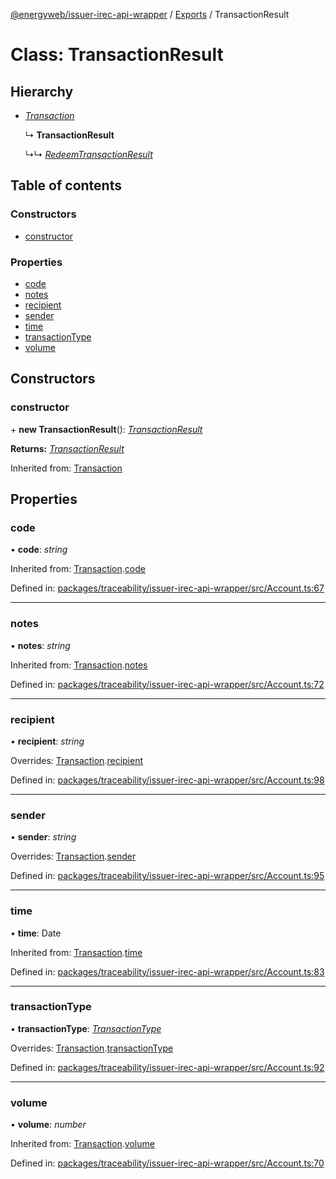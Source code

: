 [@energyweb/issuer-irec-api-wrapper](../README.md) / [Exports](../modules.md) / TransactionResult

# Class: TransactionResult

## Hierarchy

-   [_Transaction_](transaction.md)

    ↳ **TransactionResult**

    ↳↳ [_RedeemTransactionResult_](redeemtransactionresult.md)

## Table of contents

### Constructors

-   [constructor](transactionresult.md#constructor)

### Properties

-   [code](transactionresult.md#code)
-   [notes](transactionresult.md#notes)
-   [recipient](transactionresult.md#recipient)
-   [sender](transactionresult.md#sender)
-   [time](transactionresult.md#time)
-   [transactionType](transactionresult.md#transactiontype)
-   [volume](transactionresult.md#volume)

## Constructors

### constructor

\+ **new TransactionResult**(): [_TransactionResult_](transactionresult.md)

**Returns:** [_TransactionResult_](transactionresult.md)

Inherited from: [Transaction](transaction.md)

## Properties

### code

• **code**: _string_

Inherited from: [Transaction](transaction.md).[code](transaction.md#code)

Defined in: [packages/traceability/issuer-irec-api-wrapper/src/Account.ts:67](https://github.com/energywebfoundation/origin/blob/1ec4bda2/packages/traceability/issuer-irec-api-wrapper/src/Account.ts#L67)

---

### notes

• **notes**: _string_

Inherited from: [Transaction](transaction.md).[notes](transaction.md#notes)

Defined in: [packages/traceability/issuer-irec-api-wrapper/src/Account.ts:72](https://github.com/energywebfoundation/origin/blob/1ec4bda2/packages/traceability/issuer-irec-api-wrapper/src/Account.ts#L72)

---

### recipient

• **recipient**: _string_

Overrides: [Transaction](transaction.md).[recipient](transaction.md#recipient)

Defined in: [packages/traceability/issuer-irec-api-wrapper/src/Account.ts:98](https://github.com/energywebfoundation/origin/blob/1ec4bda2/packages/traceability/issuer-irec-api-wrapper/src/Account.ts#L98)

---

### sender

• **sender**: _string_

Overrides: [Transaction](transaction.md).[sender](transaction.md#sender)

Defined in: [packages/traceability/issuer-irec-api-wrapper/src/Account.ts:95](https://github.com/energywebfoundation/origin/blob/1ec4bda2/packages/traceability/issuer-irec-api-wrapper/src/Account.ts#L95)

---

### time

• **time**: Date

Inherited from: [Transaction](transaction.md).[time](transaction.md#time)

Defined in: [packages/traceability/issuer-irec-api-wrapper/src/Account.ts:83](https://github.com/energywebfoundation/origin/blob/1ec4bda2/packages/traceability/issuer-irec-api-wrapper/src/Account.ts#L83)

---

### transactionType

• **transactionType**: [_TransactionType_](../enums/transactiontype.md)

Overrides: [Transaction](transaction.md).[transactionType](transaction.md#transactiontype)

Defined in: [packages/traceability/issuer-irec-api-wrapper/src/Account.ts:92](https://github.com/energywebfoundation/origin/blob/1ec4bda2/packages/traceability/issuer-irec-api-wrapper/src/Account.ts#L92)

---

### volume

• **volume**: _number_

Inherited from: [Transaction](transaction.md).[volume](transaction.md#volume)

Defined in: [packages/traceability/issuer-irec-api-wrapper/src/Account.ts:70](https://github.com/energywebfoundation/origin/blob/1ec4bda2/packages/traceability/issuer-irec-api-wrapper/src/Account.ts#L70)
